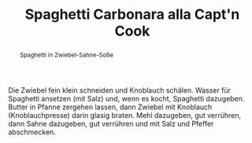 ﻿---
layout: recipe

title: Spaghetti Carbonara alla Capt'n Cook
image: carbonara_alla_captn_cook_vegetarisch.jpg
duration: 20min
abstract: Spaghetti in Zwiebel-Sahne-Soße
ingredients:
  - 100g Spaghetti
  - 1 Zwiebel
  - 1 Knoblauchzehe
  - 100g Butter
  - 80g Mehl
  - 200ml Sahne
  - Salz, Pfeffer(, Curry)
price: "1,40€"
---

Die Zwiebel fein klein schneiden und Knoblauch schälen.
Wasser für Spaghetti ansetzen (mit Salz) und, wenn es kocht, Spaghetti dazugeben.
Butter in Pfanne zergehen lassen, dann Zwiebel mit Knoblauch (Knoblauchpresse) darin glasig braten.
Mehl dazugeben, gut verrühren, dann Sahne dazugeben, gut verrühren und mit Salz und Pfeffer abschmecken.